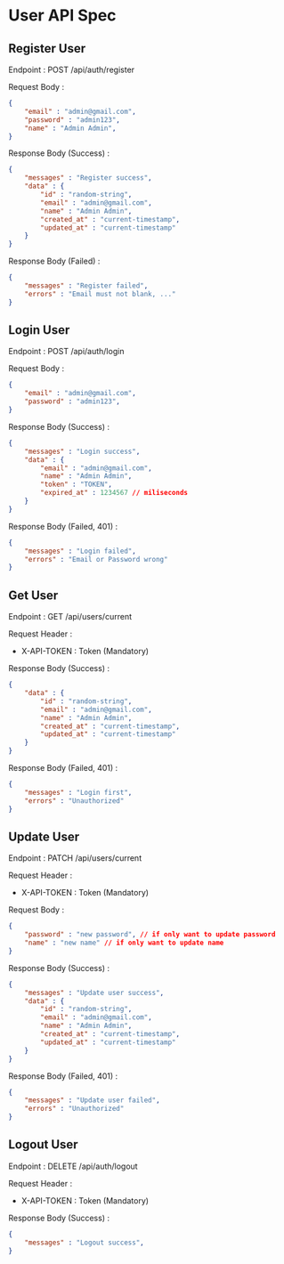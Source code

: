 # User API Spec

## Register User

Endpoint : POST /api/auth/register

Request Body :

```json
{
    "email" : "admin@gmail.com",
    "password" : "admin123",
    "name" : "Admin Admin",
}
```

Response Body (Success) :

```json
{
    "messages" : "Register success",
    "data" : {
        "id" : "random-string",
        "email" : "admin@gmail.com",
        "name" : "Admin Admin",
        "created_at" : "current-timestamp",
        "updated_at" : "current-timestamp"
    }
}
```

Response Body (Failed) :

```json
{
    "messages" : "Register failed",
    "errors" : "Email must not blank, ..."
}
```

## Login User

Endpoint : POST /api/auth/login

Request Body :

```json
{
    "email" : "admin@gmail.com",
    "password" : "admin123",
}
```

Response Body (Success) :

```json
{
    "messages" : "Login success",
    "data" : {
        "email" : "admin@gmail.com",
        "name" : "Admin Admin",
        "token" : "TOKEN",
        "expired_at" : 1234567 // miliseconds
    }
}
```

Response Body (Failed, 401) :

```json
{
    "messages" : "Login failed",
    "errors" : "Email or Password wrong"
}
```

## Get User

Endpoint : GET /api/users/current

Request Header :

- X-API-TOKEN : Token (Mandatory)

Response Body (Success) :

```json
{
    "data" : {
        "id" : "random-string",
        "email" : "admin@gmail.com",
        "name" : "Admin Admin",
        "created_at" : "current-timestamp",
        "updated_at" : "current-timestamp"
    }
}
```

Response Body (Failed, 401) :

```json
{
    "messages" : "Login first",
    "errors" : "Unauthorized"
}
```

## Update User

Endpoint : PATCH /api/users/current

Request Header :

- X-API-TOKEN : Token (Mandatory)

Request Body :

```json
{
    "password" : "new password", // if only want to update password
    "name" : "new name" // if only want to update name
}
```

Response Body (Success) :

```json
{
    "messages" : "Update user success",
    "data" : {
        "id" : "random-string",
        "email" : "admin@gmail.com",
        "name" : "Admin Admin",
        "created_at" : "current-timestamp",
        "updated_at" : "current-timestamp"
    }
}
```

Response Body (Failed, 401) :

```json
{
    "messages" : "Update user failed",
    "errors" : "Unauthorized"
}
```

## Logout User

Endpoint : DELETE /api/auth/logout

Request Header :

- X-API-TOKEN : Token (Mandatory)

Response Body (Success) :

```json
{
    "messages" : "Logout success",
}
```